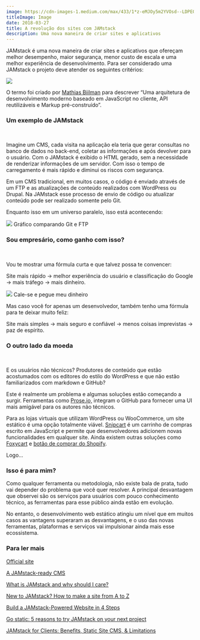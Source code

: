 ```yaml
---
image: https://cdn-images-1.medium.com/max/433/1*z-eMJOy5m2YVOsd--LDPEQ.png
titleImage: Image
date: 2018-03-27
title: A revolução dos sites com JAMstack
description: Uma nova maneira de criar sites e aplicativos
---
```



JAMstack é uma nova maneira de criar sites e aplicativos que ofereçam melhor
desempenho, maior segurança, menor custo de escala e uma melhor experiência de
desenvolvimento. Para ser considerado uma JAMstack o projeto deve atender os
seguintes critérios:

![](https://cdn-images-1.medium.com/max/800/1*W5wpg3QBfz2F-zt9cub77Q.png)

O termo foi criado por [Mathias Biilman](https://twitter.com/biilmann) para
descrever “Uma arquitetura de desenvolvimento moderno baseado em JavaScript no
cliente, API reutilizáveis e Markup pré-construído”.

### **Um exemplo de JAMstack**

<br> 

Imagine um CMS, cada visita na aplicação ela teria que gerar consultas no banco
de dados no back-end, coletar as informações e após devolver para o usuário. Com
o JAMstack é exibido o HTML gerado, sem a necessidade de renderizar informações
de um servidor.  Com isso o tempo de carregamento é mais rápido e diminui os
riscos com segurança.

Em um CMS tradicional, em muitos casos, o código é enviado através de um FTP e
as atualizações de conteúdo realizados com WordPress ou Drupal. Na JAMstack esse
processo de envio de código ou atualizar conteúdo pode ser realizado somente
pelo Git.

Enquanto isso em um universo paralelo, isso está acontecendo:


![](https://cdn-images-1.medium.com/max/800/1*hkA6XlCSB2sfDMl4H9OfUg.jpeg)
<span class="figcaption_hack">Gráfico comparando Git e FTP</span>

### Sou empresário, como ganho com isso?

<br> 

Vou te mostrar uma fórmula curta e que talvez possa te convencer:

Site mais rápido -> melhor experiência do usuário e classificação do Google ->
mais tráfego -> mais dinheiro.


![](https://cdn-images-1.medium.com/max/800/1*xl31p_qdHAe73krTJAka_Q.gif)
<span class="figcaption_hack">Cale-se e pegue meu dinheiro</span>

Mas caso você for apenas um desenvolvedor, também tenho uma fórmula para te
deixar muito feliz:

Site mais simples -> mais seguro e confiável -> menos coisas imprevistas -> paz
de espírito.

### O outro lado da moeda

<br> 

E os usuários não técnicos? Produtores de conteúdo que estão acostumados com os
editores do estilo do WordPress e que não estão familiarizados com markdown e
GitHub? 

Este é realmente um problema e algumas soluções estão começando a surgir.
Ferramentas como [Prose.io,](https://prose.io/) integram o GitHub para fornecer
uma UI mais amigável para os autores não técnicos.

Para as lojas virtuais que utilizam WordPress ou WooCommerce, um site estático é
uma opção totalmente viável. [Snipcart](https://snipcart.com/) é um carrinho de
compras escrito em JavaScript e permite que desenvolvedores adicionem novas
funcionalidades em qualquer site. Ainda existem outras soluções como
[Foxycart](https://www.foxycart.com/) e [botão de comprar do
Shopify](https://www.shopify.co.uk/buy-button).

Logo…

### Isso é para mim?



Como qualquer ferramenta ou metodologia, não existe bala de prata, tudo vai
depender do problema que você quer resolver. A principal desvantagem que
observei são os serviços para usuários com pouco conhecimento técnico, as
ferramentas para esse público ainda estão em evolução.

No entanto, o desenvolvimento web estático atingiu um nível que em muitos casos
as vantagens superaram as desvantagens, e o uso das novas ferramentas,
plataformas e serviços vai impulsionar ainda mais esse ecossistema.

### Para ler mais

[Official site](https://jamstack.org)

[A JAMstack-ready CMS](https://www.contentful.com/r/knowledgebase/jamstack-cms)

[What is JAMstack and why should I care?](https://www.packtpub.com/books/content/what-jamstack-and-why-should-i-care)

[New to JAMstack? How to make a site from A to Z](https://www.netlify.com/blog/2016/11/15/new-to-jamstack-how-to-make-a-site-from-a-to-z)

[Build a JAMstack-Powered Website in 4 Steps](https://hackernoon.com/build-a-jamstack-powered-website-in-4-steps-b1282d545197)

[Go static: 5 reasons to try JAMstack on your next project](https://builtvisible.com/go-static-try-jamstack)

[JAMstack for Clients: Benefits, Static Site CMS, & Limitations](https://snipcart.com/blog/jamstack-clients-static-site-cms)

<br> 
